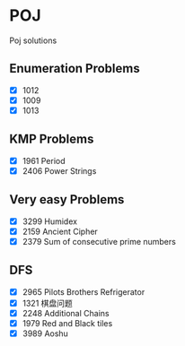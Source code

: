 # POJ
Poj solutions

## Enumeration Problems
- [X] 1012
- [X] 1009
- [X] 1013

## KMP Problems
- [X] 1961 Period
- [X] 2406 Power Strings

## Very easy Problems
- [X] 3299 Humidex
- [X] 2159 Ancient Cipher
- [X] 2379 Sum of consecutive prime numbers

## DFS
- [X] 2965 Pilots Brothers Refrigerator
- [X] 1321 棋盘问题
- [X] 2248 Additional Chains
- [X] 1979 Red and Black tiles
- [X] 3989 Aoshu
